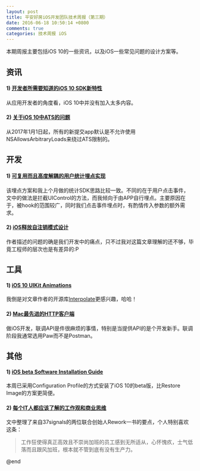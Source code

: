 ```yaml
---
layout: post
title: 平安好房iOS开发团队技术周报（第三期）
date: 2016-06-18 10:50:14 +0800
comments: true
categories: 技术周报 iOS
---
```

本期周报主要包括iOS 10的一些资讯，以及iOS一些常见问题的设计方案等。

<!--more-->

## 资讯

#### 1) [开发者所需要知道的iOS 10 SDK新特性](https://onevcat.com/2016/06/ios-10-sdk/)

从应用开发者的角度看，iOS 10中并没有加入太多内容。

#### 2) [关于iOS 10中ATS的问题](https://onevcat.com/2016/06/ios-10-ats/)

从2017年1月1日起，所有的新提交app默认是不允许使用NSAllowsArbitraryLoads来绕过ATS限制的。

## 开发

#### 1) [可复用而且高度解耦的用户统计埋点实现](http://www.jianshu.com/p/0497afdad36d#)

该埋点方案和我上个月做的统计SDK思路比较一致。不同的在于用户点击事件，文中的做法是拦截UIControl的方法，而我倾向于由APP自行埋点。主要原因在于，被hook的范围较广，同时我们点击事件埋点时，有酌情传入参数的额外需求。

#### 2) [iOS释放自注销模式设计](https://segmentfault.com/a/1190000005744865)

作者描述的问题的确是我们开发中的痛点，只不过我对这篇文章理解的还不够，毕竟工程师的层次也是有差异的:P

## 工具

#### 1) [iOS 10 UIKit Animations](https://medium.com/swift-and-ios-writing/a-quick-look-at-uiviewpropertyanimator-a107fb9da5b5)

我倒是对文章作者的开源库[Interpolate](https://github.com/marmelroy/Interpolate)更感兴趣，哈哈！

#### 2) [Mac最先进的HTTP客户端](https://luckymarmot.com/zh-hans/paw)

做iOS开发，联调API是件很麻烦的事情，特别是当提供API的是个开发新手。联调阶段我通常选用Paw而不是Postman。

## 其他

#### 1) [iOS beta Software Installation Guide](https://developer.apple.com/support/beta-software/install-ios-beta/)

本周已采用Configuration Profile的方式安装了iOS 10的beta版，比Restore Image的方案更简便。

#### 2) [每个IT人都应该了解的工作观和商业思维](http://www.jianshu.com/p/080d109a9984)

文中整理了来自37signals的两位联合创始人Rework一书的要点，个人特别喜欢这条：

>工作狂使得真正高效且不崇尚加班的员工感到无所适从，心怀愧疚，士气低落而且跟风加班，根本就不管到底有没有生产力。

@end
